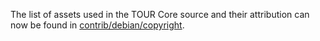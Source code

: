 The list of assets used in the TOUR Core source and their attribution can now be found in [contrib/debian/copyright](../contrib/debian/copyright).
